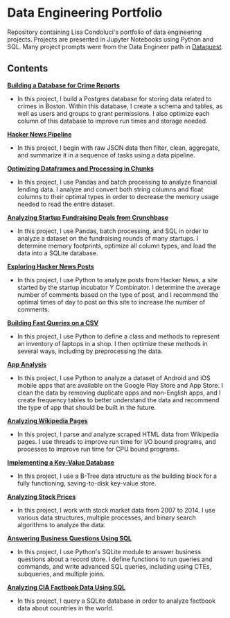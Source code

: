 # Data Engineering Portfolio
Repository containing Lisa Condoluci's portfolio of data engineering projects. Projects are presented in Jupyter Notebooks using Python and SQL. Many project prompts were from the Data Engineer path in [Dataquest](https://app.dataquest.io/). 

## Contents

__[Building a Database for Crime Reports](https://github.com/lisacondoluci/Data-Engineering-Portfolio/blob/master/Building%20a%20Database%20for%20Crime%20Reports.ipynb)__
* In this project, I build a Postgres database for storing data related to crimes in Boston. Within this database, I create a schema and tables, as well as users and groups to grant permissions. I also optimize each column of this database to improve run times and storage needed. 


__[Hacker News Pipeline](https://github.com/lisacondoluci/Data-Engineering-Portfolio/blob/master/Hacker%20News%20Pipeline.ipynb)__
* In this project, I begin with raw JSON data then filter, clean, aggregate, and summarize it in a sequence of tasks using a data pipeline.


__[Optimizing Dataframes and Processing in Chunks](https://github.com/lisacondoluci/Data-Engineering-Portfolio/blob/master/Optimizing%20Dataframes%20and%20Processing%20in%20Chunks.ipynb)__
* In this project, I use Pandas and batch processing to analyze financial lending data. I analyze and convert both string columns and float columns to their optimal types in order to decrease the memory usage needed to read the entire dataset. 


__[Analyzing Startup Fundraising Deals from Crunchbase](https://github.com/lisacondoluci/Data-Engineering-Portfolio/blob/master/Analyzing%20Startup%20Fundraising%20Deals.ipynb)__
* In this project, I use Pandas, batch processing, and SQL in order to analyze a dataset on the fundraising rounds of many startups. I determine memory footprints, optimize all column types, and load the data into a SQLite database. 


__[Exploring Hacker News Posts](https://github.com/lisacondoluci/Data-Engineering-Portfolio/blob/master/Exploring%20Hacker%20News%20Posts.ipynb)__
* In this project, I use Python to analyze posts from Hacker News, a site started by the startup incubator Y Combinator. I determine the average number of comments based on the type of post, and I recommend the optimal times of day to post on this site to increase the number of comments. 


__[Building Fast Queries on a CSV](https://github.com/lisacondoluci/Data-Engineering-Portfolio/blob/master/Building%20Fast%20Queries%20on%20a%20CSV.ipynb)__
* In this project, I use Python to define a class and methods to represent an inventory of laptops in a shop. I then optimize these methods in several ways, including by preprocessing the data. 


__[App Analysis](https://github.com/lisacondoluci/Data-Engineering-Portfolio/blob/master/App%20Analysis.ipynb)__
* In this project, I use Python to analyze a dataset of Android and iOS mobile apps that are available on the Google Play Store and App Store. I clean the data by removing duplicate apps and non-English apps, and I create frequency tables to better understand the data and recommend the type of app that should be built in the future. 


__[Analyzing Wikipedia Pages](https://github.com/lisacondoluci/Data-Engineering-Portfolio/blob/master/Analyzing%20Wikipedia%20Pages.ipynb)__
* In this project, I parse and analyze scraped HTML data from Wikipedia pages. I use threads to improve run time for I/O bound programs, and processes to improve run time for CPU bound programs. 


__[Implementing a Key-Value Database](https://github.com/lisacondoluci/Data-Engineering-Portfolio/blob/master/Implementing%20a%20Key-Value%20Database.ipynb)__
* In this project, I use a B-Tree data structure as the building block for a fully functioning, saving-to-disk key-value store.


__[Analyzing Stock Prices](https://github.com/lisacondoluci/Data-Engineering-Portfolio/blob/master/Analyzing%20Stock%20Prices.ipynb)__
* In this project, I work with stock market data from 2007 to 2014. I use various data structures, multiple processes, and binary search algorithms to analyze the data.


__[Answering Business Questions Using SQL](https://github.com/lisacondoluci/Data-Engineering-Portfolio/blob/master/Answering%20Business%20Questions%20Using%20SQL.ipynb)__
* In this project, I use Python's SQLite module to answer business questions about a record store. I define functions to run queries and commands, and write advanced SQL queries, including using CTEs, subqueries, and multiple joins. 


__[Analyzing CIA Factbook Data Using SQL](https://github.com/lisacondoluci/Data-Engineering-Portfolio/blob/master/Analyzing%20CIA%20Factbook%20Data%20Using%20SQL.ipynb)__
* In this project, I query a SQLite database in order to analyze factbook data about countries in the world. 
